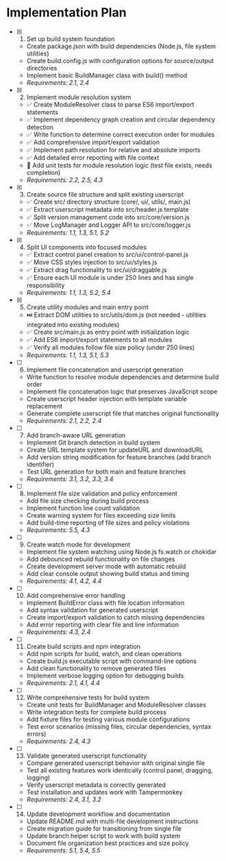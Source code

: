 # Implementation Plan

- [x] 1. Set up build system foundation
  - Create package.json with build dependencies (Node.js, file system utilities)
  - Create build.config.js with configuration options for source/output directories
  - Implement basic BuildManager class with build() method
  - _Requirements: 2.1, 2.4_

- [x] 2. Implement module resolution system
  - ✅ Create ModuleResolver class to parse ES6 import/export statements
  - ✅ Implement dependency graph creation and circular dependency detection
  - ✅ Write function to determine correct execution order for modules
  - ✅ Add comprehensive import/export validation
  - ✅ Implement path resolution for relative and absolute imports
  - ✅ Add detailed error reporting with file context
  - 🚧 Add unit tests for module resolution logic (test file exists, needs completion)
  - _Requirements: 2.2, 2.5, 4.3_

- [x] 3. Create source file structure and split existing userscript
  - ✅ Create src/ directory structure (core/, ui/, utils/, main.js)
  - ✅ Extract userscript metadata into src/header.js template
  - ✅ Split version management code into src/core/version.js
  - ✅ Move LogManager and Logger API to src/core/logger.js
  - _Requirements: 1.1, 1.3, 5.1, 5.2_

- [x] 4. Split UI components into focused modules
  - ✅ Extract control panel creation to src/ui/control-panel.js
  - ✅ Move CSS styles injection to src/ui/styles.js
  - ✅ Extract drag functionality to src/ui/draggable.js
  - ✅ Ensure each UI module is under 250 lines and has single responsibility
  - _Requirements: 1.1, 1.3, 5.2, 5.4_

- [x] 5. Create utility modules and main entry point
  - ⏭️ Extract DOM utilities to src/utils/dom.js (not needed - utilities integrated into existing modules)
  - ✅ Create src/main.js as entry point with initialization logic
  - ✅ Add ES6 import/export statements to all modules
  - ✅ Verify all modules follow file size policy (under 250 lines)
  - _Requirements: 1.1, 1.3, 5.1, 5.3_

- [ ] 6. Implement file concatenation and userscript generation
  - Write function to resolve module dependencies and determine build order
  - Implement file concatenation logic that preserves JavaScript scope
  - Create userscript header injection with template variable replacement
  - Generate complete userscript file that matches original functionality
  - _Requirements: 2.1, 2.2, 2.4_

- [ ] 7. Add branch-aware URL generation
  - Implement Git branch detection in build system
  - Create URL template system for updateURL and downloadURL
  - Add version string modification for feature branches (add branch identifier)
  - Test URL generation for both main and feature branches
  - _Requirements: 3.1, 3.2, 3.3, 3.4_

- [ ] 8. Implement file size validation and policy enforcement
  - Add file size checking during build process
  - Implement function line count validation
  - Create warning system for files exceeding size limits
  - Add build-time reporting of file sizes and policy violations
  - _Requirements: 5.5, 4.3_

- [ ] 9. Create watch mode for development
  - Implement file system watching using Node.js fs.watch or chokidar
  - Add debounced rebuild functionality on file changes
  - Create development server mode with automatic rebuild
  - Add clear console output showing build status and timing
  - _Requirements: 4.1, 4.2, 4.4_

- [ ] 10. Add comprehensive error handling
  - Implement BuildError class with file location information
  - Add syntax validation for generated userscript
  - Create import/export validation to catch missing dependencies
  - Add error reporting with clear file and line information
  - _Requirements: 4.3, 2.4_

- [ ] 11. Create build scripts and npm integration
  - Add npm scripts for build, watch, and clean operations
  - Create build.js executable script with command-line options
  - Add clean functionality to remove generated files
  - Implement verbose logging option for debugging builds
  - _Requirements: 2.1, 4.1, 4.4_

- [ ] 12. Write comprehensive tests for build system
  - Create unit tests for BuildManager and ModuleResolver classes
  - Write integration tests for complete build process
  - Add fixture files for testing various module configurations
  - Test error scenarios (missing files, circular dependencies, syntax errors)
  - _Requirements: 2.4, 4.3_

- [ ] 13. Validate generated userscript functionality
  - Compare generated userscript behavior with original single file
  - Test all existing features work identically (control panel, dragging, logging)
  - Verify userscript metadata is correctly generated
  - Test installation and updates work with Tampermonkey
  - _Requirements: 2.4, 3.1, 3.2_

- [ ] 14. Update development workflow and documentation
  - Update README.md with multi-file development instructions
  - Create migration guide for transitioning from single file
  - Update branch helper script to work with build system
  - Document file organization best practices and size policy
  - _Requirements: 5.1, 5.4, 5.5_